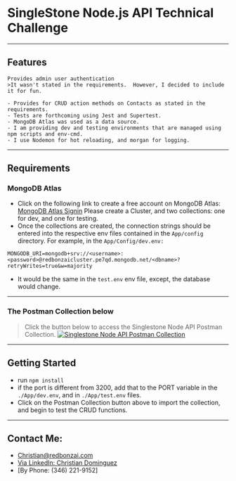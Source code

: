 # SingleStone Node.js API Technical Challenge

---
## Features
```
Provides admin user authentication
>It wasn't stated in the requirements.  However, I decided to include it for fun.

- Provides for CRUD action methods on Contacts as stated in the requirements.
- Tests are forthcoming using Jest and Supertest.
- MongoDB Atlas was used as a data source.
- I am providing dev and testing environments that are managed using npm scripts and env-cmd.
- I use Nodemon for hot reloading, and morgan for logging.

```

---

## Requirements

### MongoDB Atlas
- Click on the following link to create a free account on MongoDB Atlas: 
[MongoDB Atlas Signin](https://www.mongodb.com/cloud/atlas/lp/try2?utm_source=bing&utm_campaign=bs_americas_united_states_search_brand_atlas_desktop&utm_term=mongodb%20atlas&utm_medium=cpc_paid_search&utm_ad=e&utm_ad_campaign_id=355813668&msclkid=4dc4cc61a5a01202e5929313a914bed0)
Please create a Cluster, and two collections: one for dev, and one for testing.
- Once the collections are created, the connection strings should be entered into the respective env files 
contained in the `App/config` directory.
For example, in the `App/Config/dev.env: `
```
MONGODB_URI=mongodb+srv://<username>:<password>@redbonzaicluster.pe7qd.mongodb.net/<dbname>?retryWrites=true&w=majority
```
 - It would be the same in the `test.env` env file, except, the database would change.
---
### The Postman Collection below
> Click the button below to access the Singlestone Node API Postman Collection.
[![Singlestone Node API Postman Collection](https://run.pstmn.io/button.svg)](https://app.getpostman.com/run-collection/deaf0570f406e75dcb40)
---

## Getting Started
 - run `npm install`
 - if the port is different from 3200, add that to the PORT variable in the `./App/dev.env`, and in `./App/test.env` files.
 - Click on the Postman Collection button above to import the collection, and begin to test the CRUD functions.
---


## Contact Me:  
- [Christian@redbonzai.com](mailto:christian@redbonzai.com)  
- [Via LinkedIn: Christian Dominguez](https://www.linkedin.com/in/cdominguez-burke)
- [By Phone: (346) 221-9152] 
